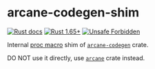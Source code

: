arcane-codegen-shim
===================

[![Rust docs](https://docs.rs/arcane-codegen-shim/badge.svg "Rust docs")](https://docs.rs/arcane-codegen-shim)
[![Rust 1.65+](https://img.shields.io/badge/rustc-1.65+-lightgray.svg "Rust 1.65+")](https://blog.rust-lang.org/2022/11/03/Rust-1.65.0.html)
[![Unsafe Forbidden](https://img.shields.io/badge/unsafe-forbidden-success.svg "Unsafe forbidden")](https://github.com/rust-secure-code/safety-dance)

Internal [proc macro][1] shim of [`arcane-codegen`] crate.

DO NOT use it directly, use [`arcane`] crate instead.




[`arcane`]: https://docs.rs/arcane
[`arcane-codegen`]: https://docs.rs/arcane-codegen

[1]: https://doc.rust-lang.org/reference/procedural-macros.html
